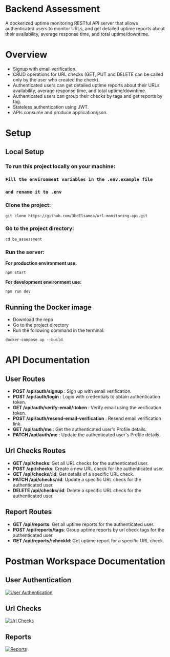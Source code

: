 # Backend Assessment

A dockerized uptime monitoring RESTful API server that allows authenticated users to monitor URLs, and get detailed
uptime reports about their availability, average response time, and total uptime/downtime.

# Overview

- Signup with email verification.
- CRUD operations for URL checks (GET, PUT and DELETE can be called only by the user who created the check).
- Authenticated users can get detailed uptime reports about their URLs availability, average response time, and total
  uptime/downtime.
- Authenticated users can group their checks by tags and get reports by tag.
- Stateless authentication using JWT.
- APIs consume and produce application/json.

# Setup

## Local Setup

### To run this project locally on your machine:

### ```Fill the environment variables in the .env.example file```

### ```and rename it to .env ```

### Clone the project:

```
git clone https://github.com/3bdElsamea/url-monitoring-api.git
```

### Go to the project directory:

```
cd be_assessment
```

### Run the server:

**For production environment use:**

```
npm start
```

**For development environment use:**

```
npm run dev
```

## Running the Docker image

- Download the repo
- Go to the project directory
- Run the following command in the terminal:

```
docker-compose up --build
```

# API Documentation

## User Routes

- **POST /api/auth/signup** : Sign up with email verification.
- **POST /api/auth/login** : Login with credentials to obtain authentication token.
- **GET /api/auth/verify-email/:token** : Verify email using the verification token.
- **POST /api/auth/resend-email-verification** : Resend email verification link.
- **GET /api/auth/me** : Get the authenticated user's Profile details.
- **PATCH /api/auth/me** : Update the authenticated user's Profile details.

## Url Checks Routes

- **GET /api/checks**: Get all URL checks for the authenticated user.
- **POST /api/checks**: Create a new URL check for the authenticated user.
- **GET /api/checks/:id**: Get details of a specific URL check.
- **PATCH /api/checks/:id**: Update a specific URL check for the authenticated user.
- **DELETE /api/checks/:id**: Delete a specific URL check for the authenticated user.

## Report Routes

- **GET /api/reports**: Get all uptime reports for the authenticated user.
- **POST /api/reports/tags**: Group uptime reports by url check tags for the authenticated user.
- **GET /api/reports/:checkId**: Get uptime report for a specific URL check.

# Postman Workspace Documentation

## User Authentication

[![User Authentication](https://run.pstmn.io/button.svg)](https://documenter.getpostman.com/view/25931255/2s9Xxwxa49)

## Url Checks

[![Url Checks](https://run.pstmn.io/button.svg)](https://documenter.getpostman.com/view/25931255/2s9Xxwxa4B)

## Reports

[![Reports](https://run.pstmn.io/button.svg)](https://documenter.getpostman.com/view/25931255/2s9Xxwxa4E)
